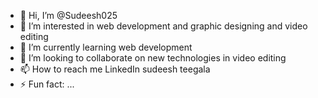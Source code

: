 - 👋 Hi, I’m @Sudeesh025
- 👀 I’m interested in web development and graphic designing and video editing
- 🌱 I’m currently learning web development
- 💞️ I’m looking to collaborate on new technologies in video editing
- 📫 How to reach me  LinkedIn sudeesh teegala
- ⚡ Fun fact: ...

<!---
Sudeesh025/Sudeesh025 is a ✨ special ✨ repository because its `README.md` (this file) appears on your GitHub profile.
You can click the Preview link to take a look at your changes.
--->
